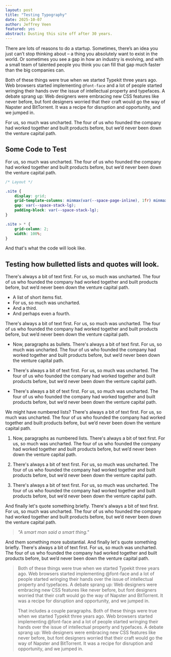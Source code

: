 ```yaml
---
layout: post
title: "Testing Typography"
date: 2025-10-07
author: Jeffrey Veen
featured: yes
abstract: Dusting this site off after 30 years.
---
```

There are lots of reasons to do a startup. Sometimes, there’s an idea you just can’t stop thinking about – a thing you absolutely want to exist in the world. Or sometimes you see a gap in how an industry is evolving, and with a small team of talented people you think you can fill that gap much faster than the big companies can.

Both of these things were true when we started Typekit three years ago. Web browsers started implementing `@font-face` and a lot of people started wringing their hands over the issue of intellectual property and typefaces. A debate sprang up: Web designers were embracing new CSS features like never before, but font designers worried that their craft would go the way of Napster and BitTorrent. It was a recipe for disruption and opportunity, and we jumped in.

For us, so much was uncharted. The four of us who founded the company had worked together and built products before, but we’d never been down the venture capital path.

## Some Code to Test

For us, so much was uncharted. The four of us who founded the company had worked together and built products before, but we’d never been down the venture capital path.

```css
/* Layout */

.site {
    display: grid;
    grid-template-columns: minmax(var(--space-page-inline), 1fr) minmax(auto, var(--layout-content-max)) minmax(var(--space-page-inline), 1fr);
    gap: var(--space-stack-lg);
    padding-block: var(--space-stack-lg);
}

.site > * {
    grid-column: 2;
    width: 100%;
}
```

And that's what the code will look like.

## Testing how bulletted lists and quotes will look.

There's always a bit of text first. For us, so much was uncharted. The four of us who founded the company had worked together and built products before, but we’d never been down the venture capital path.

- A list of short items fist.
- For us, so much was uncharted.
- And a third.
- And perhaps even a fourth.

There's always a bit of text first. For us, so much was uncharted. The four of us who founded the company had worked together and built products before, but we’d never been down the venture capital path.

- Now, paragraphs as bullets. There's always a bit of text first. For us, so much was uncharted. The four of us who founded the company had worked together and built products before, but we’d never been down the venture capital path.

- There's always a bit of text first. For us, so much was uncharted. The four of us who founded the company had worked together and built products before, but we’d never been down the venture capital path.

- There's always a bit of text first. For us, so much was uncharted. The four of us who founded the company had worked together and built products before, but we’d never been down the venture capital path.

We might have numbered lists? There's always a bit of text first. For us, so much was uncharted. The four of us who founded the company had worked together and built products before, but we’d never been down the venture capital path.

1. Now, paragraphs as numbered lists. There's always a bit of text first. For us, so much was uncharted. The four of us who founded the company had worked together and built products before, but we’d never been down the venture capital path.

2. There's always a bit of text first. For us, so much was uncharted. The four of us who founded the company had worked together and built products before, but we’d never been down the venture capital path.

3. There's always a bit of text first. For us, so much was uncharted. The four of us who founded the company had worked together and built products before, but we’d never been down the venture capital path.

And finally let's quote something briefly. There's always a bit of text first. For us, so much was uncharted. The four of us who founded the company had worked together and built products before, but we’d never been down the venture capital path.

> _"A smart man said a smart thing."_

And them something more substantial. And finally let's quote something briefly. There's always a bit of text first. For us, so much was uncharted. The four of us who founded the company had worked together and built products before, but we’d never been down the venture capital path.

> Both of these things were true when we started Typekit three years ago. Web browsers started implementing @font-face and a lot of people started wringing their hands over the issue of intellectual property and typefaces. A debate sprang up: Web designers were embracing new CSS features like never before, but font designers worried that their craft would go the way of Napster and BitTorrent. It was a recipe for disruption and opportunity, and we jumped in.
>
> That includes a couple paragraphs. Both of these things were true when we started Typekit three years ago. Web browsers started implementing @font-face and a lot of people started wringing their hands over the issue of intellectual property and typefaces. A debate sprang up: Web designers were embracing new CSS features like never before, but font designers worried that their craft would go the way of Napster and BitTorrent. It was a recipe for disruption and opportunity, and we jumped in.

